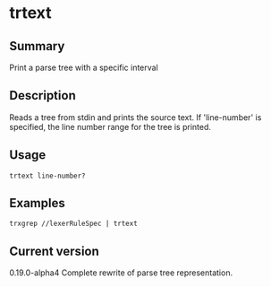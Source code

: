 # trtext

## Summary

Print a parse tree with a specific interval

## Description

Reads a tree from stdin and prints the source text. If 'line-number' is
specified, the line number range for the tree is printed.

## Usage

    trtext line-number?

## Examples

    trxgrep //lexerRuleSpec | trtext

## Current version

0.19.0-alpha4 Complete rewrite of parse tree representation.
